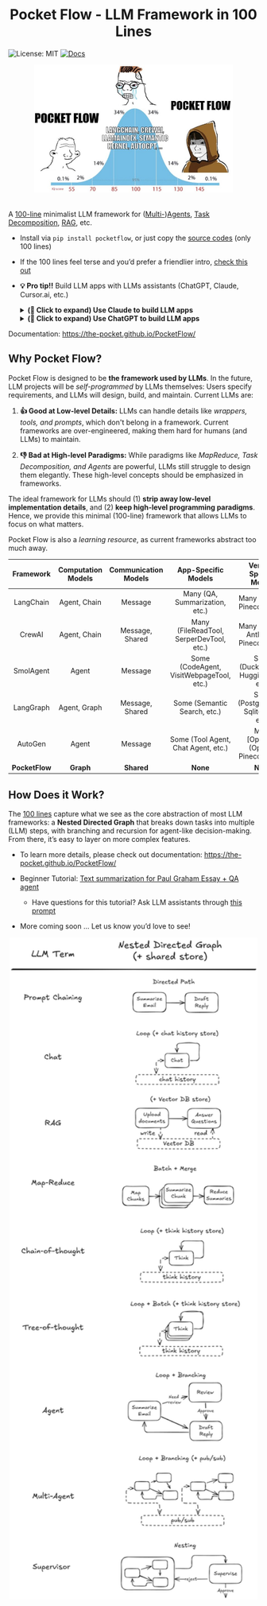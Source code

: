 <h1 align="center">Pocket Flow - LLM Framework in 100 Lines</h1>



![License: MIT](https://img.shields.io/badge/License-MIT-yellow.svg)
[![Docs](https://img.shields.io/badge/docs-latest-blue)](https://the-pocket.github.io/PocketFlow/)

<div align="center">
  <img src="./assets/minillmflow.jpg" width="400"/>
</div>

<br>

A [100-line](pocketflow/__init__.py) minimalist LLM framework for ([Multi-](https://the-pocket.github.io/PocketFlow/multi_agent.html))[Agents](https://the-pocket.github.io/PocketFlow/agent.html), [Task Decomposition](https://the-pocket.github.io/PocketFlow/decomp.html), [RAG](https://the-pocket.github.io/PocketFlow/rag.html), etc.

- Install via  ```pip install pocketflow```, or just copy the [source codes](pocketflow/__init__.py) (only 100 lines)

- If the 100 lines feel terse and you’d prefer a friendlier intro, [check this out](https://chatgpt.com/share/678564bd-1ba4-8000-98e4-a6ffe363c1b8)

- **💡 Pro tip!!** Build LLM apps with LLMs assistants (ChatGPT, Claude, Cursor.ai, etc.)

  <details>
    <summary><b>(🫵 Click to expand) Use Claude to build LLM apps</b></summary>

    - Create a [project](https://www.anthropic.com/news/projects) and upload the [docs](docs) to project knowledge
  
    - Set project custom instructions. For example:
      ```
      1. check "tool.md" and "llm.md" for the required functions.
      2. design the high-level (batch) flow and nodes in artifact using mermaid
      3. design the shared memory structure: define its fields, data structures, and how they will be updated.
      Think out aloud for above first and ask users if your design makes sense.
      4. Finally, implement. Start with simple, minimalistic codes without, for example, typing. Write the codes in artifact.
      ```
    - Ask it to build LLM apps (Sonnet 3.5 strongly recommended)!
      ```
      Help me build a chatbot based on a directory of PDFs.
      ```
 
      <div align="center">
        <img src="./assets/claude_project.gif"/>
      </div>
  </details>

  <details>
    <summary><b>(🫵 Click to expand) Use ChatGPT to build LLM apps</b></summary>

    - Try the [GPT assistant](https://chatgpt.com/g/g-677464af36588191b9eba4901946557b-mini-llm-flow-assistant). However, it uses older models, which are good for explaining but not that good at coding.

      <div align="center">
        <img src="./assets/gpt_store.gif"/>
      </div>

    - For stronger coding capabilities, consider sending the [docs](docs) to more advanced models like O1.
  
        - Paste the docs link (https://github.com/the-pocket/PocketFlow/tree/main/docs) to [Gitingest](https://gitingest.com/).

        - Then, paste the generated contents into your O1 prompt, and ask it to build LLM apps.
     
    
  </details>


Documentation: https://the-pocket.github.io/PocketFlow/

## Why Pocket Flow?

Pocket Flow is designed to be **the framework used by LLMs**. In the future, LLM projects will be *self-programmed* by LLMs themselves: Users specify requirements, and LLMs will design, build, and maintain. Current LLMs are:

1. **👍 Good at Low-level Details:** LLMs can handle details like *wrappers, tools, and prompts*, which don't belong in a framework. Current frameworks are over-engineered, making them hard for humans (and LLMs) to maintain.

2. **👎 Bad at High-level Paradigms:** While paradigms like *MapReduce, Task Decomposition, and Agents* are powerful, LLMs still struggle to design them elegantly. These high-level concepts should be emphasized in frameworks.

The ideal framework for LLMs should (1) **strip away low-level implementation details**, and (2) **keep high-level programming paradigms**. Hence, we provide this minimal (100-line) framework that allows LLMs to focus on what matters.  

Pocket Flow is also a *learning resource*, as current frameworks abstract too much away.

| Framework      | Computation Models | Communication Models | App-Specific Models                                    | Vendor-Specific Models                                   | LOC               | Package + Dependency Size         |
|:--------------:|:------------------:|:--------------------:|:-------------------------------------------------------:|:--------------------------------------------------------:|:-----------------:|:---------------------------:|
| LangChain      | Agent, Chain       | Message              | Many (QA, Summarization, etc.)                         | Many (OpenAI, Pinecone, etc.)                           | *405K*            | *+166MB*                    |
| CrewAI         | Agent, Chain       | Message, Shared      | Many (FileReadTool, SerperDevTool, etc.)               | Many (OpenAI, Anthropic, Pinecone, etc.)                | *18K*             | *+173MB*                    |
| SmolAgent      | Agent              | Message              | Some (CodeAgent, VisitWebpageTool, etc.)               | Some (DuckDuckGo, Hugging Face, etc.)                   | *8K*              | *+198MB*                    |
| LangGraph      | Agent, Graph       | Message, Shared      | Some (Semantic Search, etc.)                           | Some (PostgresStore, SqliteSaver, etc.)                 | *37K*             | *+51MB*                     |
| AutoGen        | Agent              | Message              | Some (Tool Agent, Chat Agent, etc.)                    | Many [Optional] (OpenAI, Pinecone, etc.)                | *7K (core-only)*  | *+26MB (core-only)*         |
| **PocketFlow** | **Graph**          | **Shared**           | **None**                                                | **None**                                                | **100**           | **+56KB**                   |


## How Does it Work?

The [100 lines](pocketflow/__init__.py) capture what we see as the core abstraction of most LLM frameworks: a **Nested Directed Graph** that breaks down tasks into multiple (LLM) steps, with branching and recursion for agent-like decision-making. From there, it’s easy to layer on more complex features.



- To learn more details, please check out documentation: https://the-pocket.github.io/PocketFlow/

- Beginner Tutorial: [Text summarization for Paul Graham Essay + QA agent](https://colab.research.google.com/github/the-pocket/PocketFlow/blob/main/cookbook/demo.ipynb)

    - Have questions for this tutorial? Ask LLM assistants through [this prompt](https://chatgpt.com/share/676f16d2-7064-8000-b9d7-f6874346a6b5)
 
- More coming soon ... Let us know you’d love to see!

<div align="center">
  <img src="./assets/graph.png" width="500"/>
</div>
